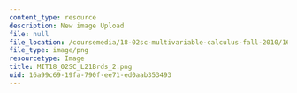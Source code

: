 ```yaml
---
content_type: resource
description: New image Upload
file: null
file_location: /coursemedia/18-02sc-multivariable-calculus-fall-2010/16a99c6919fa790fee71ed0aab353493_MIT18_02SC_L21Brds_2.png
file_type: image/png
resourcetype: Image
title: MIT18_02SC_L21Brds_2.png
uid: 16a99c69-19fa-790f-ee71-ed0aab353493
---
```

